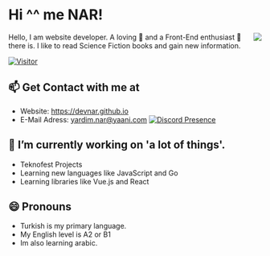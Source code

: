 # Hi ^^ me NAR!
<img align="right" src="https://github-readme-stats.vercel.app/api?username=devnar&show_icons=true&theme=radical"> 
Hello, I am website developer. A loving 💖 and a Front-End enthusiast 🧠 there is. I like to read Science Fiction books and gain new information.
</img>

[![Visitor](https://visitor-badge.laobi.icu/badge?page_id=devnar.devnar)](#) 

## 📫 Get Contact with me at
* Website: https://devnar.github.io
* E-Mail Adress: yardim.nar@yaani.com
[![Discord Presence](https://lanyard.cnrad.dev/api/596947360228048906)](https://discord.com/users/596947360228048906)

## 🔭 I’m currently working on 'a lot of things'.                                        
 * Teknofest Projects                                                   
 * Learning new languages like JavaScript and Go                                    
 * Learning libraries like Vue.js and React                                                        

## 😄 Pronouns
 * Turkish is my primary language.
 * My English level is A2 or B1
 * Im also learning arabic.
